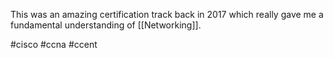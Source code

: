 This was an amazing certification track back in 2017 which really gave me a fundamental understanding of [[Networking]]. 

#cisco #ccna #ccent 